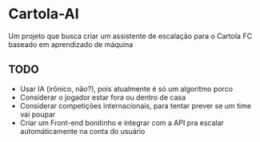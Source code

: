 # Cartola-AI
Um projeto que busca criar um assistente de escalação para o Cartola FC baseado em aprendizado de máquina

## TODO
- Usar IA (irônico, não?), pois atualmente é só um algoritmo porco
- Considerar o jogador estar fora ou dentro de casa
- Considerar competições internacionais, para tentar prever se um time vai poupar
- Criar um Front-end bonitinho e integrar com a API pra escalar automáticamente na conta do usuário
